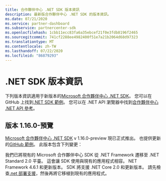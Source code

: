 ```yaml
---
title: 合作夥伴中心 .NET SDK 版本資訊
description: 最新版合作夥伴中心 .NET SDK 的版本資訊。
ms.date: 07/21/2020
ms.service: partner-dashboard
ms.subservice: partnercenter-sdk
ms.openlocfilehash: 1cbb11ecc83fa6a35ebcef21f0e3fdb8196f2465
ms.sourcegitcommit: 741cf2288ee4982400f51e7a21b2064d68d97323
ms.translationtype: MT
ms.contentlocale: zh-TW
ms.lasthandoff: 07/22/2020
ms.locfileid: "86879293"
---
```

# <a name="net-sdk-release-notes"></a>.NET SDK 版本資訊

下列版本資訊適用于新版本的[Microsoft 合作夥伴中心 .NET SDK](https://www.nuget.org/packages/Microsoft.Store.PartnerCenter)。 您可以在 GitHub 上找到[.NET SDK 範例](https://github.com/Microsoft/Partner-Center-DotNet-Samples)。 您可以在 .NET API 瀏覽器中找到[合作夥伴中心 .NET API 參考](https://docs.microsoft.com/dotnet/api/?view=partnercenter-dotnet-latest)。

## <a name="version-1160-preview"></a>版本 1.16.0-預覽

[Microsoft 合作夥伴中心 .NET SDK](https://www.nuget.org/packages/Microsoft.Store.PartnerCenter/) v 1.16.0-preview 現已正式推出。 也提供更新的[GitHub 範例](https://github.com/Microsoft/Partner-Center-DotNet-Samples)。 此版本包含下列變更：

我們已將現有的 Microsoft 合作夥伴中心 SDK 從 .NET Framework 遷移至 .NET Standard 2.0 平臺。 這會讓 SDK 使用與現有的應用程式相容。 NET Framework 4.6.1 和更新版本。 SDK 將支援 .NET Core 2.0 和更新版本。 請先檢查[.net 部署支援](/dotnet/standard/net-standard)，然後再將它移植到現有的應用程式。   
